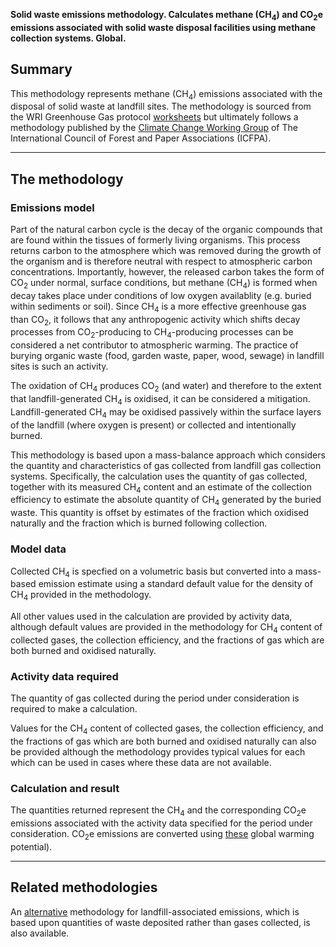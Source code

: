 **Solid waste emissions methodology. Calculates methane (CH<sub>4</sub>) and
CO<sub>2</sub>e emissions associated with solid waste disposal facilities using
methane collection systems. Global.**

## Summary

This methodology represents methane (CH<sub>4</sub>) emissions associated with
the disposal of solid waste at landfill sites. The methodology is
sourced from the WRI Greenhouse Gas protocol
[worksheets](http://www.ghgprotocol.org/calculation-tools/all-tools) but
ultimately follows a methodology published by the [Climate Change
Working
Group](http://www.ghgprotocol.org/downloads/calcs/Pulp_and_Paper_Guidance.pdf)
of The International Council of Forest and Paper Associations (ICFPA).

-----

## The methodology

### Emissions model

Part of the natural carbon cycle is the decay of the organic compounds
that are found within the tissues of formerly living organisms. This
process returns carbon to the atmosphere which was removed during the
growth of the organism and is therefore neutral with respect to
atmospheric carbon concentrations. Importantly, however, the released
carbon takes the form of CO<sub>2</sub> under normal, surface conditions, but
methane (CH<sub>4</sub>) is formed when decay takes place under conditions of
low oxygen availablity (e.g. buried within sediments or soil). Since
CH<sub>4</sub> is a more effective greenhouse gas than CO<sub>2</sub>, it follows that
any anthropogenic activity which shifts decay processes from
CO<sub>2</sub>-producing to CH<sub>4</sub>-producing processes can be considered a net
contributor to atmospheric warming. The practice of burying organic
waste (food, garden waste, paper, wood, sewage) in landfill sites is
such an activity.

The oxidation of CH<sub>4</sub> produces CO<sub>2</sub> (and water) and therefore to
the extent that landfill-generated CH<sub>4</sub> is oxidised, it can be
considered a mitigation. Landfill-generated CH<sub>4</sub> may be oxidised
passively within the surface layers of the landfill (where oxygen is
present) or collected and intentionally burned.

This methodology is based upon a mass-balance approach which considers
the quantity and characteristics of gas collected from landfill gas
collection systems. Specifically, the calculation uses the quantity of
gas collected, together with its measured CH<sub>4</sub> content and an
estimate of the collection efficiency to estimate the absolute quantity
of CH<sub>4</sub> generated by the buried waste. This quantity is offset by
estimates of the fraction which oxidised naturally and the fraction
which is burned following collection.

### Model data

Collected CH<sub>4</sub> is specfied on a volumetric basis but converted into a
mass-based emission estimate using a standard default value for the
density of CH<sub>4</sub> provided in the methodology.

All other values used in the calculation are provided by activity data,
although default values are provided in the methodology for CH<sub>4</sub>
content of collected gases, the collection efficiency, and the fractions
of gas which are both burned and oxidised naturally.

### Activity data required

The quantity of gas collected during the period under consideration is
required to make a calculation.

Values for the CH<sub>4</sub> content of collected gases, the collection
efficiency, and the fractions of gas which are both burned and oxidised
naturally can also be provided although the methodology provides typical
values for each which can be used in cases where these data are not
available.

### Calculation and result

The quantities returned represent the CH<sub>4</sub> and the corresponding
CO<sub>2</sub>e emissions associated with the activity data specified for the
period under consideration. CO<sub>2</sub>e emissions are converted using
[these](Greenhouse_gases_Global_warming_potentials) global warming
potential).

-----

## Related methodologies

An [alternative](Waste_steady_state) methodology for landfill-associated
emissions, which is based upon quantities of waste deposited rather than
gases collected, is also available.
